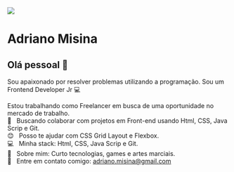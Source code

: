 <img width="auto" src="https://avatars2.githubusercontent.com/u/65734814?s=400&u=97e4821f23ea70c3b18a19413680e24eef21c514&v=4">


# Adriano Misina

## Olá pessoal 👋
Sou apaixonado por resolver problemas utilizando a programação.
Sou um Frontend Developer Jr :computer:

 Estou trabalhando como Freelancer em busca de uma oportunidade no mercado de trabalho.
 <br/> :purple_heart: &nbsp; Buscando colaborar com projetos em Front-end usando Html, CSS, Java Scrip e Git.
 <br/> :blush: &nbsp; Posso te ajudar com CSS Grid Layout e Flexbox.
 <br/> :computer: &nbsp; Minha stack: Html, CSS, Java Scrip e Git.
 <br/> 💬  &nbsp; Sobre mim: Curto tecnologias, games e artes marciais.
 <br/> :email: &nbsp; Entre em contato comigo: adriano.misina@gmail.com
